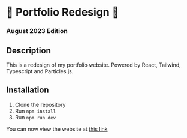 # 💼 Portfolio Redesign 💼
### August 2023 Edition

## Description
This is a redesign of my portfolio website. Powered by React, Tailwind, Typescript and Particles.js.

## Installation
1. Clone the repository
2. Run `npm install`
3. Run `npm run dev`

You can now view the website at [this link](https://prototipo-en-desarrollo.netlify.app/)
